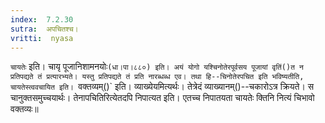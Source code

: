 ```yaml
---
index:  7.2.30
sutra:  अपचितश्च।
vritti:  nyasa
---
```


`चायतेः` इति। चायृ पूजानिशामनयोः` (धा।पा।८८०) इति। अयं योगो यश्चिनोतेरपूर्वसय पूजायां वृतिं()त न प्रतिपद्यते तं प्रत्यारभ्यते। यस्तु प्रतिपद्यते तं प्रति नारब्धब्ध एव। तथा हि--चिनोतेरपचित इति भविष्यतीति, चायतेस्त्ववचायित इति। 
`वक्तव्यम्()` इति। व्याख्येयमित्यर्थः। तेत्रेदं व्याख्यानम्()--चकारोऽत्र क्रियते। स चानुक्तसमुच्चयार्थः। तेनापचितिरित्येतदपि निपात्यत इति। एतच्च निपातयता चायतेः क्तिनि नित्यं चिभावो वक्तव्यः॥

